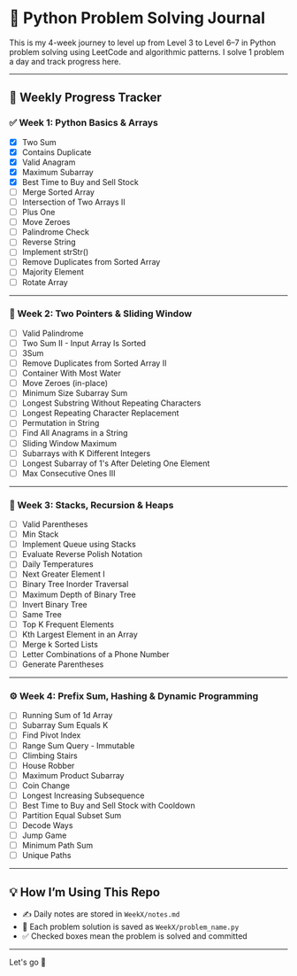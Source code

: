 # 🧠 Python Problem Solving Journal

This is my 4-week journey to level up from Level 3 to Level 6–7 in Python problem solving using LeetCode and algorithmic patterns. I solve 1 problem a day and track progress here.

---

## 📆 Weekly Progress Tracker

### ✅ Week 1: Python Basics & Arrays
- [x] Two Sum
- [x] Contains Duplicate
- [x] Valid Anagram
- [x] Maximum Subarray
- [x] Best Time to Buy and Sell Stock
- [ ] Merge Sorted Array
- [ ] Intersection of Two Arrays II
- [ ] Plus One
- [ ] Move Zeroes
- [ ] Palindrome Check
- [ ] Reverse String
- [ ] Implement strStr()
- [ ] Remove Duplicates from Sorted Array
- [ ] Majority Element
- [ ] Rotate Array

---

### 🔁 Week 2: Two Pointers & Sliding Window
- [ ] Valid Palindrome
- [ ] Two Sum II - Input Array Is Sorted
- [ ] 3Sum
- [ ] Remove Duplicates from Sorted Array II
- [ ] Container With Most Water
- [ ] Move Zeroes (in-place)
- [ ] Minimum Size Subarray Sum
- [ ] Longest Substring Without Repeating Characters
- [ ] Longest Repeating Character Replacement
- [ ] Permutation in String
- [ ] Find All Anagrams in a String
- [ ] Sliding Window Maximum
- [ ] Subarrays with K Different Integers
- [ ] Longest Subarray of 1's After Deleting One Element
- [ ] Max Consecutive Ones III

---

### 🧱 Week 3: Stacks, Recursion & Heaps
- [ ] Valid Parentheses
- [ ] Min Stack
- [ ] Implement Queue using Stacks
- [ ] Evaluate Reverse Polish Notation
- [ ] Daily Temperatures
- [ ] Next Greater Element I
- [ ] Binary Tree Inorder Traversal
- [ ] Maximum Depth of Binary Tree
- [ ] Invert Binary Tree
- [ ] Same Tree
- [ ] Top K Frequent Elements
- [ ] Kth Largest Element in an Array
- [ ] Merge k Sorted Lists
- [ ] Letter Combinations of a Phone Number
- [ ] Generate Parentheses

---

### ⚙️ Week 4: Prefix Sum, Hashing & Dynamic Programming
- [ ] Running Sum of 1d Array
- [ ] Subarray Sum Equals K
- [ ] Find Pivot Index
- [ ] Range Sum Query - Immutable
- [ ] Climbing Stairs
- [ ] House Robber
- [ ] Maximum Product Subarray
- [ ] Coin Change
- [ ] Longest Increasing Subsequence
- [ ] Best Time to Buy and Sell Stock with Cooldown
- [ ] Partition Equal Subset Sum
- [ ] Decode Ways
- [ ] Jump Game
- [ ] Minimum Path Sum
- [ ] Unique Paths

---

## 💡 How I’m Using This Repo
- ✍️ Daily notes are stored in `WeekX/notes.md`
- 🧩 Each problem solution is saved as `WeekX/problem_name.py`
- ✅ Checked boxes mean the problem is solved and committed

---

Let's go 🚀
